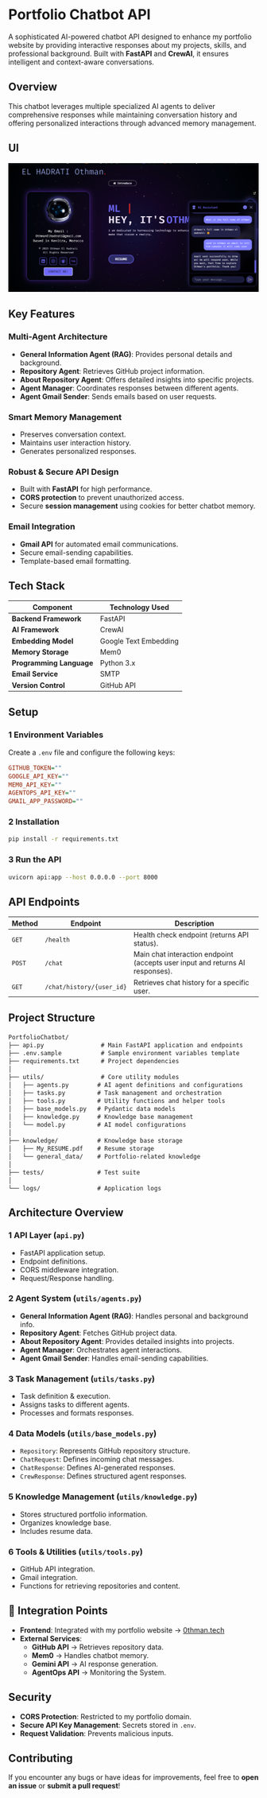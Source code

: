 # Portfolio Chatbot API

A sophisticated AI-powered chatbot API designed to enhance my portfolio website by providing interactive responses about my projects, skills, and professional background. Built with **FastAPI** and **CrewAI**, it ensures intelligent and context-aware conversations.

## Overview

This chatbot leverages multiple specialized AI agents to deliver comprehensive responses while maintaining conversation history and offering personalized interactions through advanced memory management.

## UI

![UI Image](./imgs/UI.png)

## Key Features

###  Multi-Agent Architecture
- **General Information Agent (RAG)**: Provides personal details and background.
- **Repository Agent**: Retrieves GitHub project information.
- **About Repository Agent**: Offers detailed insights into specific projects.
- **Agent Manager**: Coordinates responses between different agents.
- **Agent Gmail Sender**: Sends emails based on user requests.

###  Smart Memory Management
- Preserves conversation context.
- Maintains user interaction history.
- Generates personalized responses.

###  Robust & Secure API Design
- Built with **FastAPI** for high performance.
- **CORS protection** to prevent unauthorized access.
- Secure **session management** using cookies for better chatbot memory.

###  Email Integration
- **Gmail API** for automated email communications.
- Secure email-sending capabilities.
- Template-based email formatting.

## Tech Stack

| Component           | Technology Used  |
|--------------------|-----------------|
| **Backend Framework** | FastAPI         |
| **AI Framework**     | CrewAI          |
| **Embedding Model**  | Google Text Embedding |
| **Memory Storage**   | Mem0            |
| **Programming Language** | Python 3.x   |
| **Email Service**   | SMTP             |
| **Version Control** | GitHub API       |

## Setup

### 1️ Environment Variables
Create a `.env` file and configure the following keys:
```ini
GITHUB_TOKEN=""
GOOGLE_API_KEY=""
MEM0_API_KEY=""
AGENTOPS_API_KEY=""
GMAIL_APP_PASSWORD=""
```

### 2️ Installation
```bash
pip install -r requirements.txt
```

### 3️ Run the API
```bash
uvicorn api:app --host 0.0.0.0 --port 8000
```

## API Endpoints

| Method | Endpoint | Description |
|--------|---------|-------------|
| `GET`  | `/health` | Health check endpoint (returns API status). |
| `POST` | `/chat` | Main chat interaction endpoint (accepts user input and returns AI responses). |
| `GET`  | `/chat/history/{user_id}` | Retrieves chat history for a specific user. |

## Project Structure

```
PortfolioChatbot/
├── api.py                # Main FastAPI application and endpoints
├── .env.sample           # Sample environment variables template
├── requirements.txt      # Project dependencies
│
├── utils/                # Core utility modules
│   ├── agents.py        # AI agent definitions and configurations
│   ├── tasks.py         # Task management and orchestration
│   ├── tools.py         # Utility functions and helper tools
│   ├── base_models.py   # Pydantic data models
│   ├── knowledge.py     # Knowledge base management
│   └── model.py         # AI model configurations
│
├── knowledge/           # Knowledge base storage
│   ├── My_RESUME.pdf    # Resume storage
│   └── general_data/    # Portfolio-related knowledge
│
├── tests/               # Test suite
│
└── logs/                # Application logs
```

##  Architecture Overview

### **1️ API Layer (`api.py`)**
- FastAPI application setup.
- Endpoint definitions.
- CORS middleware integration.
- Request/Response handling.

### **2️ Agent System (`utils/agents.py`)**
- **General Information Agent (RAG)**: Handles personal and background info.
- **Repository Agent**: Fetches GitHub project data.
- **About Repository Agent**: Provides detailed insights into projects.
- **Agent Manager**: Orchestrates agent interactions.
- **Agent Gmail Sender**: Handles email-sending capabilities.

### **3️ Task Management (`utils/tasks.py`)**
- Task definition & execution.
- Assigns tasks to different agents.
- Processes and formats responses.

### **4️ Data Models (`utils/base_models.py`)**
- `Repository`: Represents GitHub repository structure.
- `ChatRequest`: Defines incoming chat messages.
- `ChatResponse`: Defines AI-generated responses.
- `CrewResponse`: Defines structured agent responses.

### **5️ Knowledge Management (`utils/knowledge.py`)**
- Stores structured portfolio information.
- Organizes knowledge base.
- Includes resume data.

### **6️ Tools & Utilities (`utils/tools.py`)**
- GitHub API integration.
- Gmail integration.
- Functions for retrieving repositories and content.

## 🔗 Integration Points

- **Frontend**: Integrated with my portfolio website → [0thman.tech](https://www.0thman.tech)
- **External Services**:
  - **GitHub API** → Retrieves repository data.
  - **Mem0** → Handles chatbot memory.
  - **Gemini API** → AI response generation.
  - **AgentOps API** → Monitoring the System.

##  Security

- **CORS Protection**: Restricted to my portfolio domain.
- **Secure API Key Management**: Secrets stored in `.env`.
- **Request Validation**: Prevents malicious inputs.

##  Contributing

If you encounter any bugs or have ideas for improvements, feel free to **open an issue** or **submit a pull request**! 

